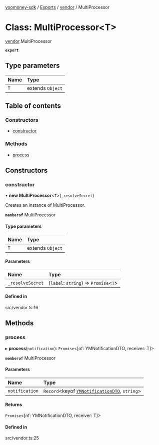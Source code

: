 [yoomoney-sdk](../README.md) / [Exports](../modules.md) / [vendor](../modules/vendor.md) / MultiProcessor

# Class: MultiProcessor<T\>

[vendor](../modules/vendor.md).MultiProcessor

**`export`**

## Type parameters

| Name | Type |
| :------ | :------ |
| `T` | extends `Object` |

## Table of contents

### Constructors

- [constructor](vendor.MultiProcessor.md#constructor)

### Methods

- [process](vendor.MultiProcessor.md#process)

## Constructors

### constructor

• **new MultiProcessor**<`T`\>(`_resolveSecret`)

Creates an instance of MultiProcessor.

**`memberof`** MultiProcessor

#### Type parameters

| Name | Type |
| :------ | :------ |
| `T` | extends `Object` |

#### Parameters

| Name | Type |
| :------ | :------ |
| `_resolveSecret` | (`label`: `string`) => `Promise`<`T`\> |

#### Defined in

src/vendor.ts:16

## Methods

### process

▸ **process**(`notification`): `Promise`<[nf: YMNotificationDTO, receiver: T]\>

**`memberof`** MultiProcessor

#### Parameters

| Name | Type |
| :------ | :------ |
| `notification` | `Record`<keyof [`YMNotificationDTO`](../modules.md#ymnotificationdto), `string`\> |

#### Returns

`Promise`<[nf: YMNotificationDTO, receiver: T]\>

#### Defined in

src/vendor.ts:25
